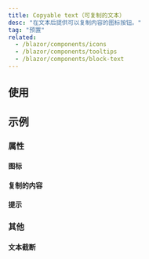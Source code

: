 ```yaml
---
title: Copyable text（可复制的文本）
desc: "在文本后提供可以复制内容的图标按钮。"
tag: "预置"
related:
  - /blazor/components/icons
  - /blazor/components/tooltips
  - /blazor/components/block-text
---
```


## 使用

<masa-example file="Examples.components.copyable_text.Usage"></masa-example>

## 示例

### 属性

#### 图标

<masa-example file="Examples.components.copyable_text.Icon"></masa-example>

#### 复制的内容

<masa-example file="Examples.components.copyable_text.Text"></masa-example>

#### 提示

<masa-example file="Examples.components.copyable_text.Tooltip"></masa-example>

### 其他

#### 文本截断

<masa-example file="Examples.components.copyable_text.TextTruncate"></masa-example>
